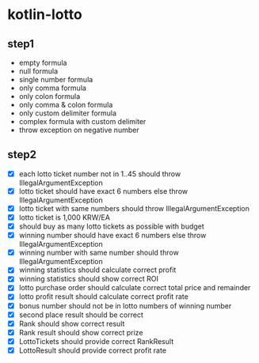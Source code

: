 # kotlin-lotto

## step1
- empty formula
- null formula
- single number formula
- only comma formula
- only colon formula
- only comma & colon formula
- only custom delimiter formula
- complex formula with custom delimiter
- throw exception on negative number

## step2
- [x] each lotto ticket number not in 1..45 should throw IllegalArgumentException
- [x] lotto ticket should have exact 6 numbers else throw IllegalArgumentException
- [x] lotto ticket with same numbers should throw IllegalArgumentException
- [x] lotto ticket is 1,000 KRW/EA
- [x] should buy as many lotto tickets as possible with budget 
- [x] winning number should have exact 6 numbers else throw IllegalArgumentException
- [x] winning number with same number should throw IllegalArgumentException
- [x] winning statistics should calculate correct profit
- [x] winning statistics should show correct ROI
- [x] lotto purchase order should calculate correct total price and remainder
- [x] lotto profit result should calculate correct profit rate
- [x] bonus number should not be in lotto numbers of winning number
- [x] second place result should be correct
- [x] Rank should show correct result
- [x] Rank result should show correct prize
- [x] LottoTickets should provide correct RankResult
- [x] LottoResult should provide correct profit rate
